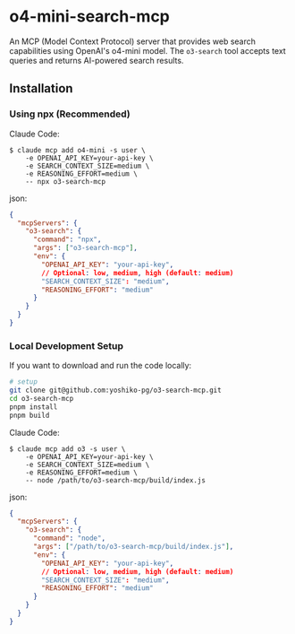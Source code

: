 # o4-mini-search-mcp

An MCP (Model Context Protocol) server that provides web search capabilities using OpenAI's o4-mini model. The `o3-search` tool accepts text queries and returns AI-powered search results.

## Installation

### Using npx (Recommended)

Claude Code:

```
$ claude mcp add o4-mini -s user \
	-e OPENAI_API_KEY=your-api-key \
	-e SEARCH_CONTEXT_SIZE=medium \
	-e REASONING_EFFORT=medium \
	-- npx o3-search-mcp
```

json:

```json
{
  "mcpServers": {
    "o3-search": {
      "command": "npx",
      "args": ["o3-search-mcp"],
      "env": {
        "OPENAI_API_KEY": "your-api-key",
        // Optional: low, medium, high (default: medium)
        "SEARCH_CONTEXT_SIZE": "medium",
        "REASONING_EFFORT": "medium"
      }
    }
  }
}
```

### Local Development Setup

If you want to download and run the code locally:

   ```bash
   # setup
   git clone git@github.com:yoshiko-pg/o3-search-mcp.git
   cd o3-search-mcp
   pnpm install
   pnpm build
   ```

Claude Code:

```
$ claude mcp add o3 -s user \
	-e OPENAI_API_KEY=your-api-key \
	-e SEARCH_CONTEXT_SIZE=medium \
	-e REASONING_EFFORT=medium \
	-- node /path/to/o3-search-mcp/build/index.js
```

json:

```json
{
  "mcpServers": {
    "o3-search": {
      "command": "node",
      "args": ["/path/to/o3-search-mcp/build/index.js"],
      "env": {
        "OPENAI_API_KEY": "your-api-key",
        // Optional: low, medium, high (default: medium)
        "SEARCH_CONTEXT_SIZE": "medium",
        "REASONING_EFFORT": "medium"
      }
    }
  }
}
```
